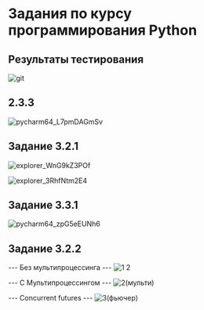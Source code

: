 # Задания по курсу программирования Python

## Результаты тестирования
![git](https://user-images.githubusercontent.com/96489078/207006754-742974d2-b3bd-4e5f-b981-a599de0c5158.png)

## 2.3.3
![pycharm64_L7pmDAGmSv](https://user-images.githubusercontent.com/96489078/207049889-02585f98-f787-492c-91dd-a9fefb21c30d.png)

## Задание 3.2.1
![explorer_WnG9kZ3POf](https://user-images.githubusercontent.com/96489078/207620146-b2104db0-aa1a-4aae-9677-fb3696b2f002.png)

![explorer_3RhfNtm2E4](https://user-images.githubusercontent.com/96489078/207620139-64a87fe1-f890-4cca-a61c-0b09ea7a55cd.png)

## Задание 3.3.1
![pycharm64_zpG5eEUNh6](https://user-images.githubusercontent.com/96489078/209116488-c365e57b-9d5d-4898-b9ab-6c41d6748e64.png)

## Задание 3.2.2
--- Без мультипроцессинга ---
![1 2](https://user-images.githubusercontent.com/96489078/209990075-02c792f4-49f1-4500-9205-bec276bbb20f.jpg)

--- С Мультипроцессингом --- 
![2(мульти)](https://user-images.githubusercontent.com/96489078/209990163-54c94d8e-3430-4e12-a859-b8db66a64143.jpg)

--- Concurrent futures ---
![3(фьючер)](https://user-images.githubusercontent.com/96489078/209990206-a6e43f3d-a74e-4bbb-8136-004ef0106c33.jpg)

